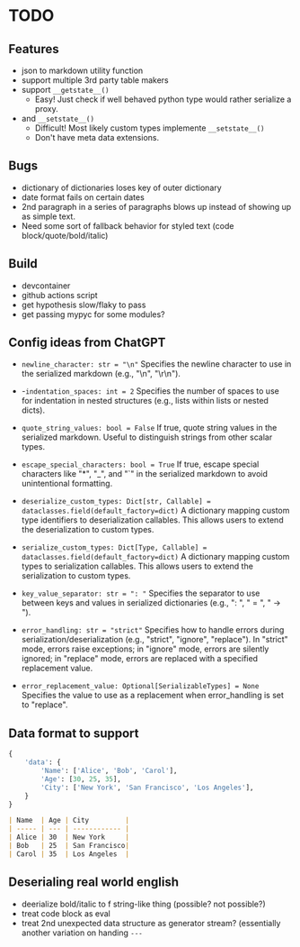 # TODO

## Features

- json to markdown utility function
- support multiple 3rd party table makers
- support  `__getstate__()`
  - Easy! Just check if well behaved python type would rather serialize a proxy.
- and `__setstate__()`
  - Difficult! Most likely custom types implemente `__setstate__()`
  - Don't have meta data extensions.

## Bugs

- dictionary of dictionaries loses key of outer dictionary
- date format fails on certain dates
- 2nd paragraph in a series of paragraphs blows up instead of showing up as simple text.
- Need some sort of fallback behavior for styled text (code block/quote/bold/italic)

## Build

- devcontainer
- github actions script
- get hypothesis slow/flaky to pass
- get passing mypyc for some modules?

## Config ideas from ChatGPT

- `newline_character: str = "\n"`
  Specifies the newline character to use in the serialized markdown (e.g., "\\n", "\\r\\n").

- -`indentation_spaces: int = 2`
  Specifies the number of spaces to use for indentation in nested structures (e.g., lists within lists or nested dicts).

- `quote_string_values: bool = False`
  If true, quote string values in the serialized markdown. Useful to distinguish strings from other scalar types.

- `escape_special_characters: bool = True`
  If true, escape special characters like "\*", "\_", and "\`" in the serialized markdown to avoid unintentional formatting.

- `deserialize_custom_types: Dict[str, Callable] = dataclasses.field(default_factory=dict)`
  A dictionary mapping custom type identifiers to deserialization callables. This allows users to extend the deserialization to custom types.

- `serialize_custom_types: Dict[Type, Callable] = dataclasses.field(default_factory=dict)`
  A dictionary mapping custom types to serialization callables. This allows users to extend the serialization to custom types.

- `key_value_separator: str = ": "`
  Specifies the separator to use between keys and values in serialized dictionaries (e.g., ": ", " = ", " -> ").

- `error_handling: str = "strict"`
  Specifies how to handle errors during serialization/deserialization (e.g., "strict", "ignore", "replace"). In "strict" mode, errors raise exceptions; in "ignore" mode, errors are silently ignored; in "replace" mode, errors are replaced with a specified replacement value.

- `error_replacement_value: Optional[SerializableTypes] = None`
  Specifies the value to use as a replacement when error_handling is set to "replace".

## Data format to support

```python
{
    'data': {
        'Name': ['Alice', 'Bob', 'Carol'],
        'Age': [30, 25, 35],
        'City': ['New York', 'San Francisco', 'Los Angeles'],
    }
}
```

```markdown
| Name  | Age | City         |
| ----- | --- | ------------ |
| Alice | 30  | New York     |
| Bob   | 25  | San Francisco|
| Carol | 35  | Los Angeles  |
```

## Deserialing real world english

- deerialize bold/italic to f string-like thing (possible? not possible?)
- treat code block as eval
- treat 2nd unexpected data structure as generator stream? (essentially another variation on handing `---`
